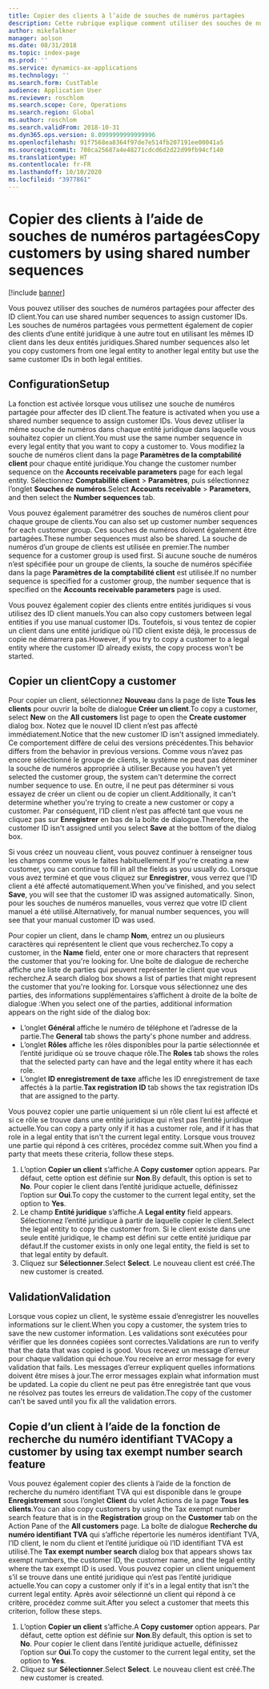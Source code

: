 ```yaml
---
title: Copier des clients à l’aide de souches de numéros partagées
description: Cette rubrique explique comment utiliser des souches de numéros partagées pour copier un client dans une autre entité juridique tout en conservant le même ID client.
author: mikefalkner
manager: aolson
ms.date: 08/31/2018
ms.topic: index-page
ms.prod: ''
ms.service: dynamics-ax-applications
ms.technology: ''
ms.search.form: CustTable
audience: Application User
ms.reviewer: roschlom
ms.search.scope: Core, Operations
ms.search.region: Global
ms.author: roschlom
ms.search.validFrom: 2018-10-31
ms.dyn365.ops.version: 8.0999999999999996
ms.openlocfilehash: 91f7568ea8364f97de7e514fb207191ee00041a5
ms.sourcegitcommit: 708ca25687a4e48271cdcd6d2d22d99fb94cf140
ms.translationtype: HT
ms.contentlocale: fr-FR
ms.lasthandoff: 10/10/2020
ms.locfileid: "3977861"
---
```

# <a name="copy-customers-by-using-shared-number-sequences"></a><span data-ttu-id="f0508-103">Copier des clients à l’aide de souches de numéros partagées</span><span class="sxs-lookup"><span data-stu-id="f0508-103">Copy customers by using shared number sequences</span></span>

[!include [banner](../includes/banner.md)]

<span data-ttu-id="f0508-104">Vous pouvez utiliser des souches de numéros partagées pour affecter des ID client.</span><span class="sxs-lookup"><span data-stu-id="f0508-104">You can use shared number sequences to assign customer IDs.</span></span> <span data-ttu-id="f0508-105">Les souches de numéros partagées vous permettent également de copier des clients d’une entité juridique à une autre tout en utilisant les mêmes ID client dans les deux entités juridiques.</span><span class="sxs-lookup"><span data-stu-id="f0508-105">Shared number sequences also let you copy customers from one legal entity to another legal entity but use the same customer IDs in both legal entities.</span></span>

## <a name="setup"></a><span data-ttu-id="f0508-106">Configuration</span><span class="sxs-lookup"><span data-stu-id="f0508-106">Setup</span></span>

<span data-ttu-id="f0508-107">La fonction est activée lorsque vous utilisez une souche de numéros partagée pour affecter des ID client.</span><span class="sxs-lookup"><span data-stu-id="f0508-107">The feature is activated when you use a shared number sequence to assign customer IDs.</span></span> <span data-ttu-id="f0508-108">Vous devez utiliser la même souche de numéros dans chaque entité juridique dans laquelle vous souhaitez copier un client.</span><span class="sxs-lookup"><span data-stu-id="f0508-108">You must use the same number sequence in every legal entity that you want to copy a customer to.</span></span> <span data-ttu-id="f0508-109">Vous modifiez la souche de numéros client dans la page **Paramètres de la comptabilité client** pour chaque entité juridique.</span><span class="sxs-lookup"><span data-stu-id="f0508-109">You change the customer number sequence on the **Accounts receivable parameters** page for each legal entity.</span></span> <span data-ttu-id="f0508-110">Sélectionnez **Comptabilité client** \> **Paramètres**, puis sélectionnez l’onglet **Souches de numéros**.</span><span class="sxs-lookup"><span data-stu-id="f0508-110">Select **Accounts receivable** \> **Parameters**, and then select the **Number sequences** tab.</span></span>

<span data-ttu-id="f0508-111">Vous pouvez également paramétrer des souches de numéros client pour chaque groupe de clients.</span><span class="sxs-lookup"><span data-stu-id="f0508-111">You can also set up customer number sequences for each customer group.</span></span> <span data-ttu-id="f0508-112">Ces souches de numéros doivent également être partagées.</span><span class="sxs-lookup"><span data-stu-id="f0508-112">These number sequences must also be shared.</span></span> <span data-ttu-id="f0508-113">La souche de numéros d’un groupe de clients est utilisée en premier.</span><span class="sxs-lookup"><span data-stu-id="f0508-113">The number sequence for a customer group is used first.</span></span> <span data-ttu-id="f0508-114">Si aucune souche de numéros n’est spécifiée pour un groupe de clients, la souche de numéros spécifiée dans la page **Paramètres de la comptabilité client** est utilisée.</span><span class="sxs-lookup"><span data-stu-id="f0508-114">If no number sequence is specified for a customer group, the number sequence that is specified on the **Accounts receivable parameters** page is used.</span></span>

<span data-ttu-id="f0508-115">Vous pouvez également copier des clients entre entités juridiques si vous utilisez des ID client manuels.</span><span class="sxs-lookup"><span data-stu-id="f0508-115">You can also copy customers between legal entities if you use manual customer IDs.</span></span> <span data-ttu-id="f0508-116">Toutefois, si vous tentez de copier un client dans une entité juridique où l’ID client existe déjà, le processus de copie ne démarrera pas.</span><span class="sxs-lookup"><span data-stu-id="f0508-116">However, if you try to copy a customer to a legal entity where the customer ID already exists, the copy process won't be started.</span></span>

## <a name="copy-a-customer"></a><span data-ttu-id="f0508-117">Copier un client</span><span class="sxs-lookup"><span data-stu-id="f0508-117">Copy a customer</span></span>

<span data-ttu-id="f0508-118">Pour copier un client, sélectionnez **Nouveau** dans la page de liste **Tous les clients** pour ouvrir la boîte de dialogue **Créer un client**.</span><span class="sxs-lookup"><span data-stu-id="f0508-118">To copy a customer, select **New** on the **All customers** list page to open the **Create customer** dialog box.</span></span> <span data-ttu-id="f0508-119">Notez que le nouvel ID client n’est pas affecté immédiatement.</span><span class="sxs-lookup"><span data-stu-id="f0508-119">Notice that the new customer ID isn't assigned immediately.</span></span> <span data-ttu-id="f0508-120">Ce comportement diffère de celui des versions précédentes.</span><span class="sxs-lookup"><span data-stu-id="f0508-120">This behavior differs from the behavior in previous versions.</span></span> <span data-ttu-id="f0508-121">Comme vous n’avez pas encore sélectionné le groupe de clients, le système ne peut pas déterminer la souche de numéros appropriée à utiliser.</span><span class="sxs-lookup"><span data-stu-id="f0508-121">Because you haven't yet selected the customer group, the system can't determine the correct number sequence to use.</span></span> <span data-ttu-id="f0508-122">En outre, il ne peut pas déterminer si vous essayez de créer un client ou de copier un client.</span><span class="sxs-lookup"><span data-stu-id="f0508-122">Additionally, it can't determine whether you're trying to create a new customer or copy a customer.</span></span> <span data-ttu-id="f0508-123">Par conséquent, l’ID client n’est pas affecté tant que vous ne cliquez pas sur **Enregistrer** en bas de la boîte de dialogue.</span><span class="sxs-lookup"><span data-stu-id="f0508-123">Therefore, the customer ID isn't assigned until you select **Save** at the bottom of the dialog box.</span></span>

<span data-ttu-id="f0508-124">Si vous créez un nouveau client, vous pouvez continuer à renseigner tous les champs comme vous le faites habituellement.</span><span class="sxs-lookup"><span data-stu-id="f0508-124">If you're creating a new customer, you can continue to fill in all the fields as you usually do.</span></span> <span data-ttu-id="f0508-125">Lorsque vous avez terminé et que vous cliquez sur **Enregistrer**, vous verrez que l’ID client a été affecté automatiquement.</span><span class="sxs-lookup"><span data-stu-id="f0508-125">When you've finished, and you select **Save**, you will see that the customer ID was assigned automatically.</span></span> <span data-ttu-id="f0508-126">Sinon, pour les souches de numéros manuelles, vous verrez que votre ID client manuel a été utilisé.</span><span class="sxs-lookup"><span data-stu-id="f0508-126">Alternatively, for manual number sequences, you will see that your manual customer ID was used.</span></span>

<span data-ttu-id="f0508-127">Pour copier un client, dans le champ **Nom**, entrez un ou plusieurs caractères qui représentent le client que vous recherchez.</span><span class="sxs-lookup"><span data-stu-id="f0508-127">To copy a customer, in the **Name** field, enter one or more characters that represent the customer that you're looking for.</span></span> <span data-ttu-id="f0508-128">Une boîte de dialogue de recherche affiche une liste de parties qui peuvent représenter le client que vous recherchez.</span><span class="sxs-lookup"><span data-stu-id="f0508-128">A search dialog box shows a list of parties that might represent the customer that you're looking for.</span></span> <span data-ttu-id="f0508-129">Lorsque vous sélectionnez une des parties, des informations supplémentaires s’affichent à droite de la boîte de dialogue :</span><span class="sxs-lookup"><span data-stu-id="f0508-129">When you select one of the parties, additional information appears on the right side of the dialog box:</span></span>

- <span data-ttu-id="f0508-130">L’onglet **Général** affiche le numéro de téléphone et l’adresse de la partie.</span><span class="sxs-lookup"><span data-stu-id="f0508-130">The **General** tab shows the party's phone number and address.</span></span>
- <span data-ttu-id="f0508-131">L’onglet **Rôles** affiche les rôles disponibles pour la partie sélectionnée et l’entité juridique où se trouve chaque rôle.</span><span class="sxs-lookup"><span data-stu-id="f0508-131">The **Roles** tab shows the roles that the selected party can have and the legal entity where it has each role.</span></span>
- <span data-ttu-id="f0508-132">L’onglet **ID enregistrement de taxe** affiche les ID enregistrement de taxe affectés à la partie.</span><span class="sxs-lookup"><span data-stu-id="f0508-132">**Tax registration ID** tab shows the tax registration IDs that are assigned to the party.</span></span>

<span data-ttu-id="f0508-133">Vous pouvez copier une partie uniquement si un rôle client lui est affecté et si ce rôle se trouve dans une entité juridique qui n’est pas l’entité juridique actuelle.</span><span class="sxs-lookup"><span data-stu-id="f0508-133">You can copy a party only if it has a customer role, and if it has that role in a legal entity that isn't the current legal entity.</span></span> <span data-ttu-id="f0508-134">Lorsque vous trouvez une partie qui répond à ces critères, procédez comme suit.</span><span class="sxs-lookup"><span data-stu-id="f0508-134">When you find a party that meets these criteria, follow these steps.</span></span>

1. <span data-ttu-id="f0508-135">L’option **Copier un client** s’affiche.</span><span class="sxs-lookup"><span data-stu-id="f0508-135">A **Copy customer** option appears.</span></span> <span data-ttu-id="f0508-136">Par défaut, cette option est définie sur **Non**.</span><span class="sxs-lookup"><span data-stu-id="f0508-136">By default, this option is set to **No**.</span></span> <span data-ttu-id="f0508-137">Pour copier le client dans l’entité juridique actuelle, définissez l’option sur **Oui**.</span><span class="sxs-lookup"><span data-stu-id="f0508-137">To copy the customer to the current legal entity, set the option to **Yes**.</span></span> 
2. <span data-ttu-id="f0508-138">Le champ **Entité juridique** s’affiche.</span><span class="sxs-lookup"><span data-stu-id="f0508-138">A **Legal entity** field appears.</span></span> <span data-ttu-id="f0508-139">Sélectionnez l’entité juridique à partir de laquelle copier le client.</span><span class="sxs-lookup"><span data-stu-id="f0508-139">Select the legal entity to copy the customer from.</span></span> <span data-ttu-id="f0508-140">Si le client existe dans une seule entité juridique, le champ est défini sur cette entité juridique par défaut.</span><span class="sxs-lookup"><span data-stu-id="f0508-140">If the customer exists in only one legal entity, the field is set to that legal entity by default.</span></span>
3. <span data-ttu-id="f0508-141">Cliquez sur **Sélectionner**.</span><span class="sxs-lookup"><span data-stu-id="f0508-141">Select **Select**.</span></span> <span data-ttu-id="f0508-142">Le nouveau client est créé.</span><span class="sxs-lookup"><span data-stu-id="f0508-142">The new customer is created.</span></span>

## <a name="validation"></a><span data-ttu-id="f0508-143">Validation</span><span class="sxs-lookup"><span data-stu-id="f0508-143">Validation</span></span>

<span data-ttu-id="f0508-144">Lorsque vous copiez un client, le système essaie d’enregistrer les nouvelles informations sur le client.</span><span class="sxs-lookup"><span data-stu-id="f0508-144">When you copy a customer, the system tries to save the new customer information.</span></span> <span data-ttu-id="f0508-145">Les validations sont exécutées pour vérifier que les données copiées sont correctes.</span><span class="sxs-lookup"><span data-stu-id="f0508-145">Validations are run to verify that the data that was copied is good.</span></span> <span data-ttu-id="f0508-146">Vous recevez un message d’erreur pour chaque validation qui échoue.</span><span class="sxs-lookup"><span data-stu-id="f0508-146">You receive an error message for every validation that fails.</span></span> <span data-ttu-id="f0508-147">Les messages d’erreur expliquent quelles informations doivent être mises à jour.</span><span class="sxs-lookup"><span data-stu-id="f0508-147">The error messages explain what information must be updated.</span></span> <span data-ttu-id="f0508-148">La copie du client ne peut pas être enregistrée tant que vous ne résolvez pas toutes les erreurs de validation.</span><span class="sxs-lookup"><span data-stu-id="f0508-148">The copy of the customer can't be saved until you fix all the validation errors.</span></span>

## <a name="copy-a-customer-by-using-tax-exempt-number-search-feature"></a><span data-ttu-id="f0508-149">Copie d’un client à l’aide de la fonction de recherche du numéro identifiant TVA</span><span class="sxs-lookup"><span data-stu-id="f0508-149">Copy a customer by using tax exempt number search feature</span></span>

<span data-ttu-id="f0508-150">Vous pouvez également copier des clients à l’aide de la fonction de recherche du numéro identifiant TVA qui est disponible dans le groupe **Enregistrement** sous l’onglet **Client** du volet Actions de la page **Tous les clients**.</span><span class="sxs-lookup"><span data-stu-id="f0508-150">You can also copy customers by using the Tax exempt number search feature that is in the **Registration** group on the **Customer** tab on the Action Pane of the **All customers** page.</span></span> <span data-ttu-id="f0508-151">La boîte de dialogue **Recherche du numéro identifiant TVA** qui s’affiche répertorie les numéros identifiant TVA, l’ID client, le nom du client et l’entité juridique où l’ID identifiant TVA est utilisé.</span><span class="sxs-lookup"><span data-stu-id="f0508-151">The **Tax exempt number search** dialog box that appears shows tax exempt numbers, the customer ID, the customer name, and the legal entity where the tax exempt ID is used.</span></span> <span data-ttu-id="f0508-152">Vous pouvez copier un client uniquement s’il se trouve dans une entité juridique qui n’est pas l’entité juridique actuelle.</span><span class="sxs-lookup"><span data-stu-id="f0508-152">You can copy a customer only if it's in a legal entity that isn't the current legal entity.</span></span> <span data-ttu-id="f0508-153">Après avoir sélectionné un client qui répond à ce critère, procédez comme suit.</span><span class="sxs-lookup"><span data-stu-id="f0508-153">After you select a customer that meets this criterion, follow these steps.</span></span>

1. <span data-ttu-id="f0508-154">L’option **Copier un client** s’affiche.</span><span class="sxs-lookup"><span data-stu-id="f0508-154">A **Copy customer** option appears.</span></span> <span data-ttu-id="f0508-155">Par défaut, cette option est définie sur **Non**.</span><span class="sxs-lookup"><span data-stu-id="f0508-155">By default, this option is set to **No**.</span></span> <span data-ttu-id="f0508-156">Pour copier le client dans l’entité juridique actuelle, définissez l’option sur **Oui**.</span><span class="sxs-lookup"><span data-stu-id="f0508-156">To copy the customer to the current legal entity, set the option to **Yes**.</span></span> 
2. <span data-ttu-id="f0508-157">Cliquez sur **Sélectionner**.</span><span class="sxs-lookup"><span data-stu-id="f0508-157">Select **Select**.</span></span> <span data-ttu-id="f0508-158">Le nouveau client est créé.</span><span class="sxs-lookup"><span data-stu-id="f0508-158">The new customer is created.</span></span>
